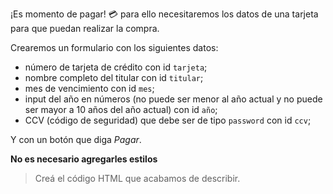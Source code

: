 ¡Es momento de pagar! :credit_card: para ello necesitaremos los datos de una tarjeta para que puedan realizar la compra.

Crearemos un formulario con los siguientes datos:

- número de tarjeta de crédito con id `tarjeta`;
- nombre completo del titular con id `titular`;
- mes de vencimiento con id `mes`;
- input del año en números (no puede ser menor al año actual y no puede ser mayor a 10 años del año actual) con id `año`;
- CCV (código de seguridad) que debe ser de tipo `password` con id `ccv`;

Y con un botón que diga _Pagar_.

**No es necesario agregarles estilos**

> Creá el código HTML que acabamos de describir.